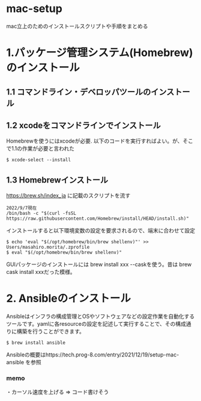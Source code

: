 # mac-setup
mac立上のためのインストールスクリプトや手順をまとめる

# 1.パッケージ管理システム(Homebrew)のインストール
## 1.1 コマンドライン・デベロッパツールのインストール
## 1.2 xcodeをコマンドラインでインストール
Homebrewを使うにはxcodeが必要.
以下のコードを実行すればよい。が、そこで1.1の作業が必要と言われた

```
$ xcode-select --install
```
## 1.3 Homebrewインストール
https://brew.sh/index_ja に記載のスクリプトを流す

```
2022/9/7現在
/bin/bash -c "$(curl -fsSL https://raw.githubusercontent.com/Homebrew/install/HEAD/install.sh)"
```
インストールすると以下環境変数の設定を要求されるので、端末に合わせて設定

```
$ echo 'eval "$(/opt/homebrew/bin/brew shellenv)"' >> Users/masahiro.morita/.zprofile
$ eval "$(/opt/homebrew/bin/brew shellenv)"
```
GUIパッケージのインストールには brew install xxx --caskを使う。昔は brew cask install xxxだった模様。


# 2. Ansibleのインストール
Ansibleはインフラの構成管理とOSやソフトウェアなどの設定作業を自動化するツールです。yamlに各resourceの設定を記述して実行することで、その構成通りに構築を行うことができます。
```
$ brew install ansible
```
Ansibleの概要はhttps://tech.prog-8.com/entry/2021/12/19/setup-mac-ansible を参照

### memo
・カーソル速度を上げる => コード書けそう
